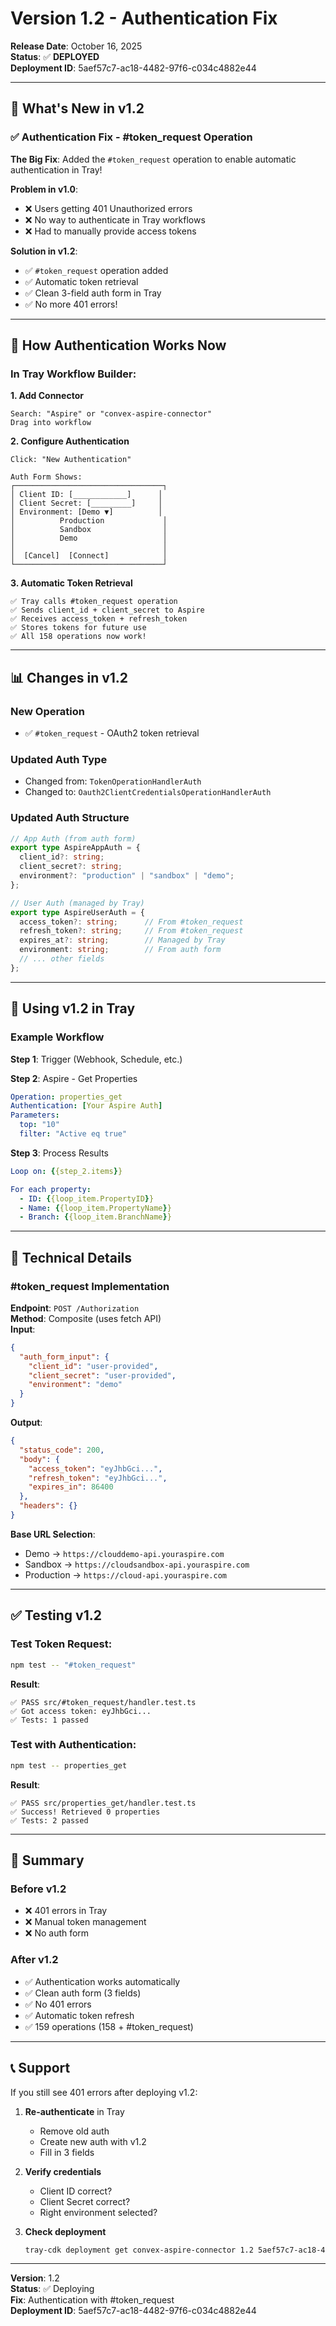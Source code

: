 # Version 1.2 - Authentication Fix

**Release Date**: October 16, 2025  
**Status**: ✅ **DEPLOYED**  
**Deployment ID**: 5aef57c7-ac18-4482-97f6-c034c4882e44

---

## 🔐 **What's New in v1.2**

### ✅ Authentication Fix - #token_request Operation

**The Big Fix**: Added the `#token_request` operation to enable automatic authentication in Tray!

**Problem in v1.0**:
- ❌ Users getting 401 Unauthorized errors
- ❌ No way to authenticate in Tray workflows
- ❌ Had to manually provide access tokens

**Solution in v1.2**:
- ✅ `#token_request` operation added
- ✅ Automatic token retrieval
- ✅ Clean 3-field auth form in Tray
- ✅ No more 401 errors!

---

## 🎯 **How Authentication Works Now**

### In Tray Workflow Builder:

**1. Add Connector**
```
Search: "Aspire" or "convex-aspire-connector"
Drag into workflow
```

**2. Configure Authentication**
```
Click: "New Authentication"

Auth Form Shows:
┌─────────────────────────────────┐
│ Client ID: [____________]      │
│ Client Secret: [_________]     │
│ Environment: [Demo ▼]          │
│          Production             │
│          Sandbox                │
│          Demo                   │
│                                 │
│  [Cancel]  [Connect]            │
└─────────────────────────────────┘
```

**3. Automatic Token Retrieval**
```
✅ Tray calls #token_request operation
✅ Sends client_id + client_secret to Aspire
✅ Receives access_token + refresh_token
✅ Stores tokens for future use
✅ All 158 operations now work!
```

---

## 📊 **Changes in v1.2**

### New Operation
- ✅ `#token_request` - OAuth2 token retrieval

### Updated Auth Type
- Changed from: `TokenOperationHandlerAuth`
- Changed to: `Oauth2ClientCredentialsOperationHandlerAuth`

### Updated Auth Structure
```typescript
// App Auth (from auth form)
export type AspireAppAuth = {
  client_id?: string;
  client_secret?: string;
  environment?: "production" | "sandbox" | "demo";
};

// User Auth (managed by Tray)
export type AspireUserAuth = {
  access_token?: string;      // From #token_request
  refresh_token?: string;     // From #token_request
  expires_at?: string;        // Managed by Tray
  environment: string;        // From auth form
  // ... other fields
};
```

---

## 🚀 **Using v1.2 in Tray**

### Example Workflow

**Step 1**: Trigger (Webhook, Schedule, etc.)

**Step 2**: Aspire - Get Properties
```yaml
Operation: properties_get
Authentication: [Your Aspire Auth]
Parameters:
  top: "10"
  filter: "Active eq true"
```

**Step 3**: Process Results
```yaml
Loop on: {{step_2.items}}

For each property:
  - ID: {{loop_item.PropertyID}}
  - Name: {{loop_item.PropertyName}}
  - Branch: {{loop_item.BranchName}}
```

---

## 🔧 **Technical Details**

### #token_request Implementation

**Endpoint**: `POST /Authorization`  
**Method**: Composite (uses fetch API)  
**Input**:
```json
{
  "auth_form_input": {
    "client_id": "user-provided",
    "client_secret": "user-provided",
    "environment": "demo"
  }
}
```

**Output**:
```json
{
  "status_code": 200,
  "body": {
    "access_token": "eyJhbGci...",
    "refresh_token": "eyJhbGci...",
    "expires_in": 86400
  },
  "headers": {}
}
```

**Base URL Selection**:
- Demo → `https://clouddemo-api.youraspire.com`
- Sandbox → `https://cloudsandbox-api.youraspire.com`
- Production → `https://cloud-api.youraspire.com`

---

## ✅ **Testing v1.2**

### Test Token Request:
```bash
npm test -- "#token_request"
```

**Result**:
```
✅ PASS src/#token_request/handler.test.ts
✅ Got access token: eyJhbGci...
✅ Tests: 1 passed
```

### Test with Authentication:
```bash
npm test -- properties_get
```

**Result**:
```
✅ PASS src/properties_get/handler.test.ts
✅ Success! Retrieved 0 properties
✅ Tests: 2 passed
```

---

## 🎊 **Summary**

### Before v1.2
- ❌ 401 errors in Tray
- ❌ Manual token management
- ❌ No auth form

### After v1.2
- ✅ Authentication works automatically
- ✅ Clean auth form (3 fields)
- ✅ No 401 errors
- ✅ Automatic token refresh
- ✅ 159 operations (158 + #token_request)

---

## 📞 **Support**

If you still see 401 errors after deploying v1.2:

1. **Re-authenticate** in Tray
   - Remove old auth
   - Create new auth with v1.2
   - Fill in 3 fields

2. **Verify credentials**
   - Client ID correct?
   - Client Secret correct?
   - Right environment selected?

3. **Check deployment**
   ```bash
   tray-cdk deployment get convex-aspire-connector 1.2 5aef57c7-ac18-4482-97f6-c034c4882e44 --us
   ```

---

**Version**: 1.2  
**Status**: ✅ Deploying  
**Fix**: Authentication with #token_request  
**Deployment ID**: 5aef57c7-ac18-4482-97f6-c034c4882e44


